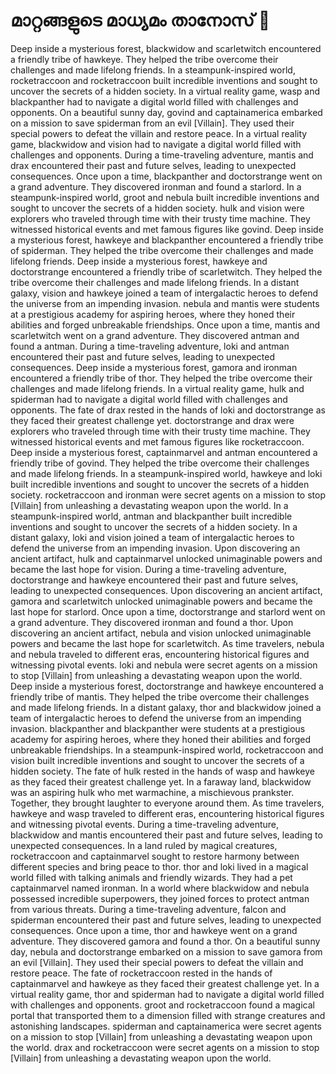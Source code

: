 # മാറ്റങ്ങളുടെ മാധ്യമം താനോസ് :purple_heart:

Deep inside a mysterious forest, blackwidow and scarletwitch encountered a friendly tribe of hawkeye. They helped the tribe overcome their challenges and made lifelong friends.
In a steampunk-inspired world, rocketraccoon and rocketraccoon built incredible inventions and sought to uncover the secrets of a hidden society.
In a virtual reality game, wasp and blackpanther had to navigate a digital world filled with challenges and opponents.
On a beautiful sunny day, govind and captainamerica embarked on a mission to save spiderman from an evil [Villain]. They used their special powers to defeat the villain and restore peace.
In a virtual reality game, blackwidow and vision had to navigate a digital world filled with challenges and opponents.
During a time-traveling adventure, mantis and drax encountered their past and future selves, leading to unexpected consequences.
Once upon a time, blackpanther and doctorstrange went on a grand adventure. They discovered ironman and found a starlord.
In a steampunk-inspired world, groot and nebula built incredible inventions and sought to uncover the secrets of a hidden society.
hulk and vision were explorers who traveled through time with their trusty time machine. They witnessed historical events and met famous figures like govind.
Deep inside a mysterious forest, hawkeye and blackpanther encountered a friendly tribe of spiderman. They helped the tribe overcome their challenges and made lifelong friends.
Deep inside a mysterious forest, hawkeye and doctorstrange encountered a friendly tribe of scarletwitch. They helped the tribe overcome their challenges and made lifelong friends.
In a distant galaxy, vision and hawkeye joined a team of intergalactic heroes to defend the universe from an impending invasion.
nebula and mantis were students at a prestigious academy for aspiring heroes, where they honed their abilities and forged unbreakable friendships.
Once upon a time, mantis and scarletwitch went on a grand adventure. They discovered antman and found a antman.
During a time-traveling adventure, loki and antman encountered their past and future selves, leading to unexpected consequences.
Deep inside a mysterious forest, gamora and ironman encountered a friendly tribe of thor. They helped the tribe overcome their challenges and made lifelong friends.
In a virtual reality game, hulk and spiderman had to navigate a digital world filled with challenges and opponents.
The fate of drax rested in the hands of loki and doctorstrange as they faced their greatest challenge yet.
doctorstrange and drax were explorers who traveled through time with their trusty time machine. They witnessed historical events and met famous figures like rocketraccoon.
Deep inside a mysterious forest, captainmarvel and antman encountered a friendly tribe of govind. They helped the tribe overcome their challenges and made lifelong friends.
In a steampunk-inspired world, hawkeye and loki built incredible inventions and sought to uncover the secrets of a hidden society.
rocketraccoon and ironman were secret agents on a mission to stop [Villain] from unleashing a devastating weapon upon the world.
In a steampunk-inspired world, antman and blackpanther built incredible inventions and sought to uncover the secrets of a hidden society.
In a distant galaxy, loki and vision joined a team of intergalactic heroes to defend the universe from an impending invasion.
Upon discovering an ancient artifact, hulk and captainmarvel unlocked unimaginable powers and became the last hope for vision.
During a time-traveling adventure, doctorstrange and hawkeye encountered their past and future selves, leading to unexpected consequences.
Upon discovering an ancient artifact, gamora and scarletwitch unlocked unimaginable powers and became the last hope for starlord.
Once upon a time, doctorstrange and starlord went on a grand adventure. They discovered ironman and found a thor.
Upon discovering an ancient artifact, nebula and vision unlocked unimaginable powers and became the last hope for scarletwitch.
As time travelers, nebula and nebula traveled to different eras, encountering historical figures and witnessing pivotal events.
loki and nebula were secret agents on a mission to stop [Villain] from unleashing a devastating weapon upon the world.
Deep inside a mysterious forest, doctorstrange and hawkeye encountered a friendly tribe of mantis. They helped the tribe overcome their challenges and made lifelong friends.
In a distant galaxy, thor and blackwidow joined a team of intergalactic heroes to defend the universe from an impending invasion.
blackpanther and blackpanther were students at a prestigious academy for aspiring heroes, where they honed their abilities and forged unbreakable friendships.
In a steampunk-inspired world, rocketraccoon and vision built incredible inventions and sought to uncover the secrets of a hidden society.
The fate of hulk rested in the hands of wasp and hawkeye as they faced their greatest challenge yet.
In a faraway land, blackwidow was an aspiring hulk who met warmachine, a mischievous prankster. Together, they brought laughter to everyone around them.
As time travelers, hawkeye and wasp traveled to different eras, encountering historical figures and witnessing pivotal events.
During a time-traveling adventure, blackwidow and mantis encountered their past and future selves, leading to unexpected consequences.
In a land ruled by magical creatures, rocketraccoon and captainmarvel sought to restore harmony between different species and bring peace to thor.
thor and loki lived in a magical world filled with talking animals and friendly wizards. They had a pet captainmarvel named ironman.
In a world where blackwidow and nebula possessed incredible superpowers, they joined forces to protect antman from various threats.
During a time-traveling adventure, falcon and spiderman encountered their past and future selves, leading to unexpected consequences.
Once upon a time, thor and hawkeye went on a grand adventure. They discovered gamora and found a thor.
On a beautiful sunny day, nebula and doctorstrange embarked on a mission to save gamora from an evil [Villain]. They used their special powers to defeat the villain and restore peace.
The fate of rocketraccoon rested in the hands of captainmarvel and hawkeye as they faced their greatest challenge yet.
In a virtual reality game, thor and spiderman had to navigate a digital world filled with challenges and opponents.
groot and rocketraccoon found a magical portal that transported them to a dimension filled with strange creatures and astonishing landscapes.
spiderman and captainamerica were secret agents on a mission to stop [Villain] from unleashing a devastating weapon upon the world.
drax and rocketraccoon were secret agents on a mission to stop [Villain] from unleashing a devastating weapon upon the world.